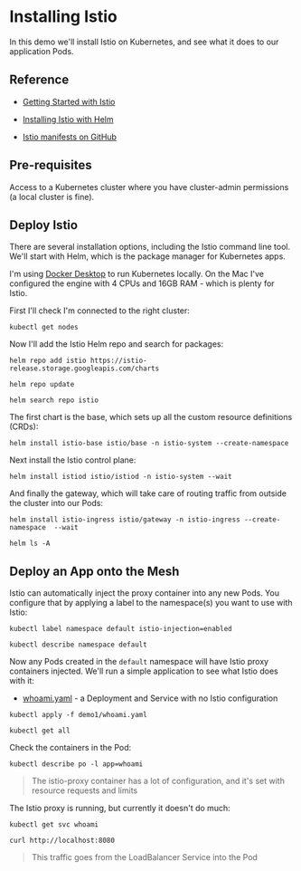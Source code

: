 # Installing Istio

In this demo we'll install Istio on Kubernetes, and see what it does to our application Pods.

## Reference

- [Getting Started with Istio](https://istio.io/latest/docs/setup/getting-started/)

- [Installing Istio with Helm](https://istio.io/latest/docs/setup/install/helm/)

- [Istio manifests on GitHub](https://github.com/istio/istio/tree/master/manifests/charts)

## Pre-requisites

Access to a Kubernetes cluster where you have cluster-admin permissions (a local cluster is fine).

## Deploy Istio

There are several installation options, including the Istio command line tool. We'll start with Helm, which is the package manager for Kubernetes apps.

I'm using [Docker Desktop](https://www.docker.com/products/docker-desktop/) to run Kubernetes locally. On the Mac I've configured the engine with 4 CPUs and 16GB RAM - which is plenty for Istio.

First I'll check I'm connected to the right cluster:

```
kubectl get nodes
```

Now I'll add the Istio Helm repo and search for packages:

```
helm repo add istio https://istio-release.storage.googleapis.com/charts

helm repo update

helm search repo istio
```

The first chart is the base, which sets up all the custom resource definitions (CRDs):

```
helm install istio-base istio/base -n istio-system --create-namespace
```

Next install the Istio control plane:

```
helm install istiod istio/istiod -n istio-system --wait
```

And finally the gateway, which will take care of routing traffic from outside the cluster into our Pods:

```
helm install istio-ingress istio/gateway -n istio-ingress --create-namespace  --wait

helm ls -A
```

## Deploy an App onto the Mesh

Istio can automatically inject the proxy container into any new Pods. You configure that by applying a label to the namespace(s) you want to use with Istio:

```
kubectl label namespace default istio-injection=enabled

kubectl describe namespace default
```

Now any Pods created in the `default` namespace will have Istio proxy containers injected.
We'll run a simple application to see what Istio does with it:

- [whoami.yaml](./whoami.yaml) - a Deployment and Service with no Istio configuration

```
kubectl apply -f demo1/whoami.yaml

kubectl get all
```

Check the containers in the Pod:

```
kubectl describe po -l app=whoami
```

> The istio-proxy container has a lot of configuration, and it's set with resource requests and limits

The Istio proxy is running, but currently it doesn't do much:

```
kubectl get svc whoami

curl http://localhost:8080
```

> This traffic goes from the LoadBalancer Service into the Pod